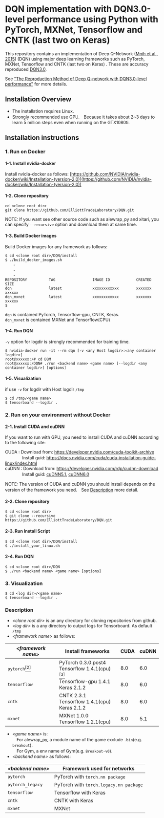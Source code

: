 # DQN implementation with DQN3.0-level performance using Python with PyTorch, MXNet, Tensorflow and CNTK (last two on Keras)

This repository contains an implementation of Deep Q-Network ([Mnih et al., 2015](https://www.nature.com/articles/nature14236)) (DQN) using major deep learning frameworks such as PyTorch, MXNet, Tensorflow and CNTK (last two on Keras) .
These are accuracy reproduced [DQN3.0](https://github.com/deepmind/dqn).

See ["The Reproduction Method of Deep Q-network with DQN3.0-level performance"](https://elliotttradelaboratory.github.io/DQN/) for more details.

## Installation Overview

* The installation requires Linux.<br>
* Strongly recommended use GPU.　Because it takes about 2~3 days to learn 5 million steps even when running on the GTX1080ti.

## Installation instructions

### 1. Run on Docker

#### 1-1. Install nvidia-docker

Install nvidia-docker as follows:
[https://github.com/NVIDIA/nvidia-docker/wiki/Installation-(version-2.0)](https://github.com/NVIDIA/nvidia-docker/wiki/Installation-(version-2.0))

#### 1-2. Clone repository

```
cd <clone root dir>
git clone https://github.com/ElliottTradeLaboratory/DQN.git
```

NOTE: If you want see other source code such as alewrap_py and xitari, you can specify `--recursive` option and download them at same time.

#### 1-3. Build Docker images

Build Docker images for any framework as follows:
```
$ cd <clone root dir>/DQN/install
$ ./build_docker_images.sh
　　・
　　・
　　・
REPOSITORY          TAG                 IMAGE ID            CREATED             SIZE
dqn                 latest              xxxxxxxxxxxx        xxxxxxx             xxxxxx
dqn_mxnet           latest              xxxxxxxxxxxx        xxxxxxx             xxxxxx
$
```
`dqn` is contained PyTorch, Tensorflow-gpu, CNTK, Keras.<br>
`dqn_mxnet` is contained MXNet and Tensorflow(CPU)

#### 1-4. Run DQN
`-v` option for logdir is strongly recommended for training time.

```
$ nvidia-docker run -it --rm dqn [-v <any Host logdir>:<any container logdir>]
root@xxxxxx:/# cd DQM
root@xxxxxx:/DQN# ./run <backend name> <game name> [--logdir <any container logdir>] [options]
```

#### 1-5. Visualization

if use `-v` for logdir with Host logdir `/tmp`
```
$ cd /tmp/<game name>
$ tensorboard --logdir .
```

### 2. Run on your environment without Docker

#### 2-1. Install CUDA and cuDNN

If you want to run with GPU, you need to install CUDA and cuDNN according to the following site:

CUDA  : Download from: https://developer.nvidia.com/cuda-toolkit-archive<br>
　　　　Install guid: https://docs.nvidia.com/cuda/cuda-installation-guide-linux/index.html<br>
cuDNN : Download from: https://developer.nvidia.com/rdp/cudnn-download<br>
　　　　Install guid: [cuDNN5.1](http://developer2.download.nvidia.com/compute/machine-learning/cudnn/secure/v5.1/prod/doc/cudnn_install.txt?4Y7u0FqHrotFcmVuCKOpM2anE-n8iMSBbn9WCrSMFTUFQzXCSGfEIkdPvFi0yoyTYBTKJzIiKiVwvgSYDqnfDzpew8WT1PdIAnXOeStXoMX2meBxzvBWZmNaVc3dt5u8Cv96mWCoTVp87ppWFM22UG1vqwAgwu4pR-W7m7fuHGOfIMYr), [cuDNN6.0](http://developer2.download.nvidia.com/compute/machine-learning/cudnn/secure/v6/prod/Doc/cudnn_install-2.txt?5e1fCcgO0eYlHY7zwZH-LBiJJBZRX4pF_wv1Gf3hq1lpsF6Q0pvkc0BkdZKVwfxaT-m8iAjLn0ZV6NRh_-jGp8GCMDnmUmCHtxQ82UQnwQVlrzZebTFGRm5q90Ic8S7UC2SMG0Z-NXlwLQfqOpr7l6YErWhJB1Ai2dc4ggsXjPFAtEx_)

NOTE: The version of CUDA and cuDNN you should install depends on the version of the framework you need.　See [Description](#description) more detail.

#### 2-2. Clone repository

```
$ cd <clone root dir>
$ git clone --recursive https://github.com/ElliottTradeLaboratory/DQN.git
```

#### 2-3. Run Install Script

```
$ cd <clone root dir>/DQN/install
$ ./install_your_linux.sh
```

#### 2-4. Run DQN

```
$ cd <clone root dir>/DQN
$ ./run <backend name> <game name> [options]
```

### 3. Visualization

```
$ cd <log dir>/<game name>
$ tensorboard --logdir .
```

### Description
* _\<clone root dir\>_ is an any directory for cloning repositories from github.<br>
* _\<log dir\>_ is a any directory to output logs for Tensorboard. As default `/tmp`<br>
* _\<framework name\>_ as follows:

_\<framework name\>_ | Install frameworks| CUDA | cuDNN
---------------|-----|-----|-----
`pytorch`[<sup>[2]</sup>](#pytorch_cuda) | PyTorch 0.3.0.post4<br> Tensorflow 1.4.1(cpu)[<sup>[3]</sup>](#tensorflow) | 8.0 | 6.0 
`tensorflow` | Tensorflow-gpu 1.4.1<br>Keras 2.1.2 | 8.0 | 6.0
`cntk` | CNTK 2.3.1<br> Tensorflow 1.4.1(cpu)<br>Keras 2.1.2 | 8.0 | 6.0
`mxnet` | MXNet 1.0.0<br> Tensorflow 1.2.1(cpu) | 8.0 | 5.1

* _\<game name\>_ is:<br>
　For alewrap_py,  a module name of the game exclude `.bin`(e.g. `breakout`).<br>
　For Gym, a env name of Gym(e.g. `Breakout-v0`).<br>
* _\<backend name\>_ as follows:

_\<backend name\>_ | Framework used for networks
---------------|----------
`pytorch` | PyTorch with `torch.nn package`
`pytorch_legacy` | PyTorch with `torch.legacy.nn package`
`tensorflow` | Tensorflow with Keras
`cntk` | CNTK with Keras
`mxnet` | MXNet
